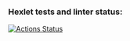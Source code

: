 ### Hexlet tests and linter status:
[![Actions Status](https://github.com/kudrDaniel/java-project-78/workflows/hexlet-check/badge.svg)](https://github.com/kudrDaniel/java-project-78/actions)